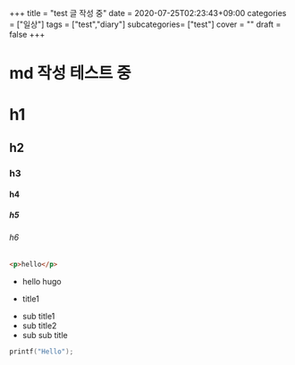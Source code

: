 +++
title = "test 글 작성 중"
date = 2020-07-25T02:23:43+09:00
categories = ["일상"]
tags = ["test","diary"]
subcategories= ["test"]
cover = ""
draft = false
+++

# md 작성 테스트 중

# h1
## h2
### h3
#### h4
##### h5
###### h6

```html
<p>hello</p>
```

- hello hugo

* title1
 - sub title1
 - sub title2
  - sub sub title

```c
printf("Hello");
```


